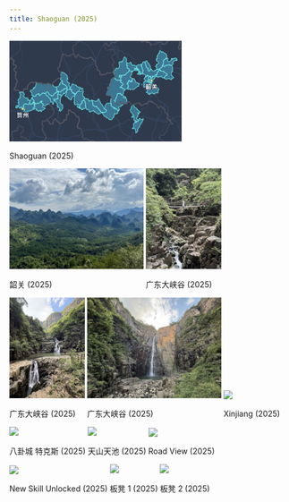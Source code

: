 ```yaml
---
title: Shaoguan (2025)
---
```



<div id="banner">
	<div class="inline-block" style="display:inline-block;"><a href="Shaoguan.jpg"><img src="Shaoguan.jpg" style="height: 180px;"></a><div><p>Shaoguan (2025)</p></div></div>
	<div class="inline-block" style="display:inline-block;"><a href="韶关.jpg"><img src="韶关.jpg" style="height: 180px;"></a><div><p>韶关 (2025)</p></div></div>
	<div class="inline-block" style="display:inline-block;"><a href="广东大峡谷1.jpg"><img src="广东大峡谷1.jpg" style="height: 180px;"></a><div><p>广东大峡谷 (2025)</p></div></div>
	<div class="inline-block" style="display:inline-block;"><a href="广东大峡谷2.jpg"><img src="广东大峡谷2.jpg" style="height: 180px;"></a><div><p>广东大峡谷 (2025)</p></div></div>
	<div class="inline-block" style="display:inline-block;"><a href="广东大峡谷3.jpg"><img src="广东大峡谷3.jpg" style="height: 180px;"></a><div><p>广东大峡谷 (2025)</p></div></div>
	<div class="inline-block" style="display:inline-block;"><a href="Xinjiang_2025.jpg"><img src="Xinjiang_2025.jpg" style="height: 180px;"></a><div><p>Xinjiang (2025)</p></div></div>
	<div class="inline-block" style="display:inline-block;"><a href="八卦城_特克斯.jpg"><img src="八卦城_特克斯.jpg" style="height: 180px;"></a><div><p>八卦城 特克斯 (2025)</p></div></div>
	<div class="inline-block" style="display:inline-block;"><a href="天池.jpg"><img src="天池.jpg" style="height: 180px;"></a><div><p>天山天池 (2025)</p></div></div>
	<div class="inline-block" style="display:inline-block;"><a href="Road_View.jpg"><img src="Road_View.jpg" style="height: 180px;"></a><div><p>Road View (2025)</p></div></div>
	<div class="inline-block" style="display:inline-block;"><a href="new_skill_unlocked.jpg"><img src="new_skill_unlocked.jpg" style="height: 180px;"></a><div><p>New Skill Unlocked (2025)</p></div></div>
	<div class="inline-block" style="display:inline-block;"><a href="板凳1.jpg"><img src="板凳1.jpg" style="height: 180px;"></a><div><p>板凳 1 (2025)</p></div></div>
	<div class="inline-block" style="display:inline-block;"><a href="板凳2.jpg"><img src="板凳2.jpg" style="height: 180px;"></a><div><p>板凳 2 (2025)</p></div></div>
</div>


